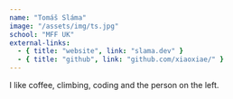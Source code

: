 ```yaml
---
name: "Tomáš Sláma"
image: "/assets/img/ts.jpg"
school: "MFF UK"
external-links:
  - { title: "website", link: "slama.dev" }
  - { title: "github", link: "github.com/xiaoxiae/" }
---
```


I like coffee, climbing, coding and the person on the left.
